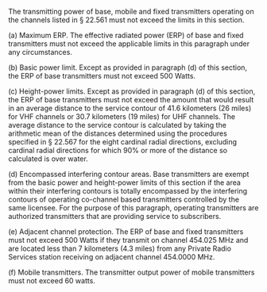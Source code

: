 The transmitting power of base, mobile and fixed transmitters operating on the channels listed in § 22.561 must not exceed the limits in this section.

(a) Maximum ERP. The effective radiated power (ERP) of base and fixed transmitters must not exceed the applicable limits in this paragraph under any circumstances.

(b) Basic power limit. Except as provided in paragraph (d) of this section, the ERP of base transmitters must not exceed 500 Watts.

(c) Height-power limits. Except as provided in paragraph (d) of this section, the ERP of base transmitters must not exceed the amount that would result in an average distance to the service contour of 41.6 kilometers (26 miles) for VHF channels or 30.7 kilometers (19 miles) for UHF channels. The average distance to the service contour is calculated by taking the arithmetic mean of the distances determined using the procedures specified in § 22.567 for the eight cardinal radial directions, excluding cardinal radial directions for which 90% or more of the distance so calculated is over water.

(d) Encompassed interfering contour areas. Base transmitters are exempt from the basic power and height-power limits of this section if the area within their interfering contours is totally encompassed by the interfering contours of operating co-channel based transmitters controlled by the same licensee. For the purpose of this paragraph, operating transmitters are authorized transmitters that are providing service to subscribers.

(e) Adjacent channel protection. The ERP of base and fixed transmitters must not exceed 500 Watts if they transmit on channel 454.025 MHz and are located less than 7 kilometers (4.3 miles) from any Private Radio Services station receiving on adjacent channel 454.0000 MHz.

(f) Mobile transmitters. The transmitter output power of mobile transmitters must not exceed 60 watts.

